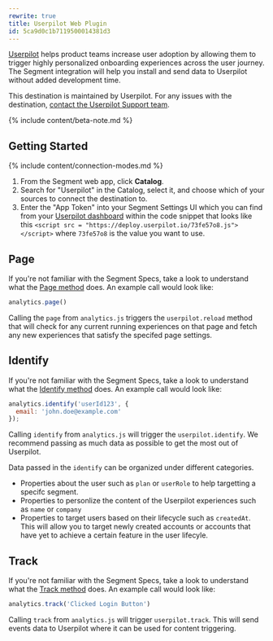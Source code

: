 ```yaml
---
rewrite: true
title: Userpilot Web Plugin
id: 5ca9d0c1b7119500014381d3
---
```

[Userpilot](https://userpilot.com/?utm_source=segmentio&utm_medium=docs&utm_campaign=partners) helps product teams increase user adoption by allowing them to trigger highly personalized onboarding experiences across the user journey. The Segment integration will help you install and send data to Userpilot without added development time.

This destination is maintained by Userpilot. For any issues with the destination, [contact the Userpilot Support team](mailto:support@userpilot.io).

{% include content/beta-note.md %}


## Getting Started

{% include content/connection-modes.md %}

1. From the Segment web app, click **Catalog**.
2. Search for "Userpilot" in the Catalog, select it, and choose which of your sources to connect the destination to.
3. Enter the "App Token" into your Segment Settings UI which you can find from your [Userpilot dashboard](https://app.userpilot.io/settings/setup) within the code snippet that looks like this `<script src = "https://deploy.userpilot.io/73fe57o8.js"></script>` where `73fe57o8` is the value you want to use.

## Page
If you're not familiar with the Segment Specs, take a look to understand what the [Page method](/docs/connections/spec/page/) does. An example call would look like:

```js
analytics.page()
```

Calling the `page` from `analytics.js` triggers the `userpilot.reload` method that will check for any current running experiences on that page and fetch any new experiences that satisfy the specifed page settings.

## Identify

If you're not familiar with the Segment Specs, take a look to understand what the [Identify method](/docs/connections/spec/identify/) does. An example call would look like:

```js
analytics.identify('userId123', {
  email: 'john.doe@example.com'
});
```

Calling `identify` from `analytics.js` will trigger the `userpilot.identify`. We recommend passing as much data as possible to get the most out of Userpilot.

Data passed in the `identify` can be organized under different categories.
* Properties about the user such as `plan` or `userRole` to help targetting a specifc segment.
* Properties to personlize the content of the Userpilot experiences such as `name` or `company`
* Properties to target users based on their lifecycle such as `createdAt`. This will allow you to target newly created accounts or accounts that have yet to achieve a certain feature in the user lifecyle.


## Track

If you're not familiar with the Segment Specs, take a look to understand what the [Track method](/docs/connections/spec/track/) does. An example call would look like:

```js
analytics.track('Clicked Login Button')
```

Calling `track` from `analytics.js` will trigger `userpilot.track`. This will send events data to Userpilot where it can be used for content triggering.
